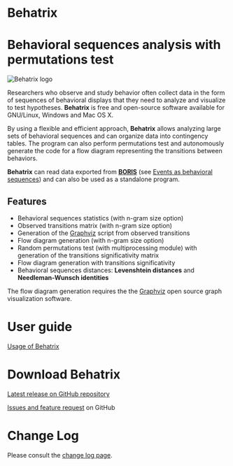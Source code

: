 Behatrix
=======================


# Behavioral sequences analysis with permutations test

![Behatrix logo](images/logo_behatrix.png)


Researchers who observe and study behavior often collect data in the
form of sequences of behavioral displays that they need to analyze and
visualize to test hypotheses. **Behatrix** is free and open-source
software available for GNU/Linux, Windows and Mac OS X.

By using a flexible and efficient approach, **Behatrix** allows
analyzing large sets of behavioral sequences and can organize data into
contingency tables. The program can also perform permutations test and
autonomously generate the code for a flow diagram representing the
transitions between behaviors.

**Behatrix** can read data exported from [**BORIS**](http://www.boris.unito.it)
(see [Events as behavioral sequences](http://www.boris.unito.it/user_guide/export_events/#export-events-as-behavioral-sequences))
and can also be used as a standalone program.

## Features

-   Behavioral sequences statistics (with n-gram size option)
-   Observed transitions matrix (with n-gram size option)
-   Generation of the [Graphviz](https://graphviz.org/) script from observed transitions
-   Flow diagram generation  (with n-gram size option)
-   Random permutations test (with multiprocessing module) with generation of the transitions significativity matrix
-   Flow diagram generation with transitions significativity
-   Behavioral sequences distances: **Levenshtein distances** and **Needleman-Wunsch identities**

The flow diagram generation requires the the [Graphviz](https://graphviz.org/) open source graph visualization software.


# User guide

[Usage of Behatrix](https://github.com/olivierfriard/behatrix/blob/master/user_guide.md)


# Download Behatrix


[Latest release on GitHub repository](https://github.com/olivierfriard/behatrix/releases/latest)

[Issues and feature request](https://github.com/olivierfriard/behatrix/issues) on GitHub


# Change Log

Please consult the [change log page](https://github.com/olivierfriard/behatrix/wiki/revision-history).
